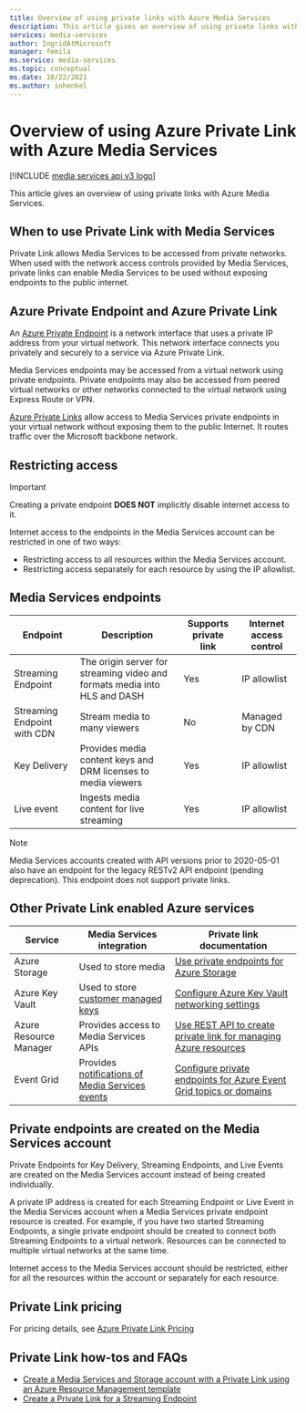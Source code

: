 ```yaml
---
title: Overview of using private links with Azure Media Services
description: This article gives an overview of using private links with Azure Media Services.
services: media-services
author: IngridAtMicrosoft
manager: femila
ms.service: media-services
ms.topic: conceptual
ms.date: 10/22/2021
ms.author: inhenkel
---
```


# Overview of using Azure Private Link with Azure Media Services

[!INCLUDE [media services api v3 logo](./includes/v3-hr.md)]

This article gives an overview of using private links with Azure Media Services.

## When to use Private Link with Media Services

Private Link allows Media Services to be accessed from private networks. When used with the network access controls provided by Media Services, private links can enable Media Services to be used without exposing endpoints to the public internet.

## Azure Private Endpoint and Azure Private Link

An [Azure Private Endpoint](../../private-link/private-endpoint-overview.md) is a network interface that uses a private IP address from your virtual network.  This network interface connects you privately and securely to a service via Azure Private Link.

Media Services endpoints may be accessed from a virtual network using private endpoints. Private endpoints may also be accessed from peered virtual networks or other networks connected to the virtual network using Express Route or VPN.

[Azure Private Links](../../private-link/index.yml) allow access to Media Services private endpoints in your virtual network without exposing them to the public Internet. It routes traffic over the Microsoft backbone network.

## Restricting access

> [!Important]
> Creating a private endpoint **DOES NOT** implicitly disable internet access to it.

Internet access to the endpoints in the Media Services account can be restricted in one of two ways:

- Restricting access to all resources within the Media Services account.
- Restricting access separately for each resource by using the IP allowlist.

## Media Services endpoints

| Endpoint                    | Description                                                               | Supports private link | Internet access control |
| --------------------------- | ------------------------------------------------------------------------- | --------------------- | ----------------------- |
| Streaming Endpoint          | The origin server for streaming video and formats media into HLS and DASH | Yes                   | IP allowlist            |
| Streaming Endpoint with CDN | Stream media to many viewers                                              | No                    | Managed by CDN          |
| Key Delivery                | Provides media content keys and DRM licenses to media viewers             | Yes                   | IP allowlist            |
| Live event                  | Ingests media content for live streaming                                  | Yes                   | IP allowlist            |

> [!NOTE]
> Media Services accounts created with API versions prior to 2020-05-01 also have an endpoint for the legacy RESTv2 API endpoint (pending deprecation).  This endpoint does not support private links.

## Other Private Link enabled Azure services

| Service                | Media Services integration                      | Private link documentation |
| ---------------------- | ----------------------------------------------- | -------------------------- |
| Azure Storage          | Used to store media                             | [Use private endpoints for Azure Storage](https://docs.microsoft.com/storage/common/storage-private-endpoints.md) |
| Azure Key Vault        | Used to store [customer managed keys](security-customer-managed-keys-portal-tutorial.md)             | [Configure Azure Key Vault networking settings](../../key-vault/general/how-to-azure-key-vault-network-security.md) |
| Azure Resource Manager | Provides access to Media Services APIs          | [Use REST API to create private link for managing Azure resources](https://docs.microsoft.com/azure-resource-manager/management/create-private-link-access-rest.md) |
| Event Grid             | Provides [notifications of Media Services events](./monitoring/job-state-events-cli-how-to.md) | [Configure private endpoints for Azure Event Grid topics or domains](../../event-grid/configure-private-endpoints.md)  |

## Private endpoints are created on the Media Services account

Private Endpoints for Key Delivery, Streaming Endpoints, and Live Events are created on the Media Services account instead of being created individually.

A private IP address is created for each Streaming Endpoint or Live Event in the Media Services account when a Media Services private endpoint resource is created. For example, if you have two started Streaming Endpoints, a single private endpoint should be created to connect both Streaming Endpoints to a virtual network. Resources can be connected to multiple virtual networks at the same time.

Internet access to the Media Services account should be restricted, either for all the resources within the account or separately for each resource.

## Private Link pricing
For pricing details, see [Azure Private Link Pricing](https://azure.microsoft.com/pricing/details/private-link)

## Private Link how-tos and FAQs

- [Create a Media Services and Storage account with a Private Link using an Azure Resource Management template](security-private-link-arm-how-to.md)
- [Create a Private Link for a Streaming Endpoint](security-private-link-streaming-endpoint-how-to.md)